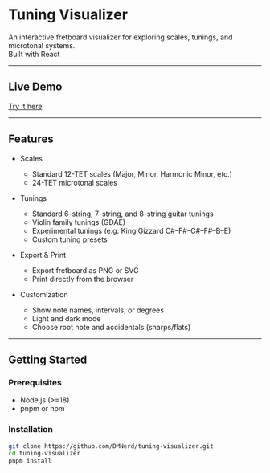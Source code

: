 # Tuning Visualizer

An interactive fretboard visualizer for exploring scales, tunings, and microtonal systems.  
Built with React

---

## Live Demo

[Try it here](https://tune.nrds.cz/)

---

## Features

- Scales
  - Standard 12-TET scales (Major, Minor, Harmonic Minor, etc.)
  - 24-TET microtonal scales

- Tunings
  - Standard 6-string, 7-string, and 8-string guitar tunings
  - Violin family tunings (GDAE)
  - Experimental tunings (e.g. King Gizzard C#–F#–C#–F#–B–E)
  - Custom tuning presets

- Export & Print
  - Export fretboard as PNG or SVG
  - Print directly from the browser

- Customization
  - Show note names, intervals, or degrees
  - Light and dark mode
  - Choose root note and accidentals (sharps/flats)

---

## Getting Started

### Prerequisites

- Node.js (>=18)
- pnpm or npm

### Installation

```bash
git clone https://github.com/DMNerd/tuning-visualizer.git
cd tuning-visualizer
pnpm install
